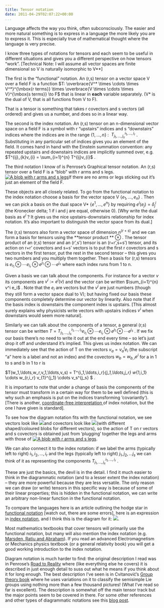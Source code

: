 ```yaml
---
title: Tensor notation
date: 2011-04-29T02:07:22+00:00
...
```



Language affects the way you think, often subconsciously. The easier and more natural something is to express in a language the more likely you are to express it. This is especially true of mathematical thought where the language is very precise.


I know three types of notations for tensors and each seem to be useful in different situations and gives you a different perspective on how tensors “work”. [Technical Note: I will assume all vector spaces are finite dimensional so V is naturally isomorphic to V**]


<!--more-->


The first is the “functional” notation. An (r,s) tensor on a vector space V over a field F is a function  $T: \overbrace{V^* \times \cdots \times V^*}^{\mbox{r terms}} \times \overbrace{V \times \cdots \times V}^{\mbox{s terms}} \to F$  that is linear in **each** variable separately. (V* is the dual of V, that is all functions from V to F).


That is a tensor is something that takes r covectors and s vectors (all ordered) and gives us a number, and does so in a linear way.


The second is the index notation. An (r,s) tensor on an n-dimensional vector space on a field F is a symbol with r “upstairs” indices and s “downstairs” indices where the indices are in the range  $\{1,\ldots,n\}$ :   $T^{i_1,\ldots,i_r}_{j_1,\ldots,j_s}$ . Substituting in any particular set of indices gives you an element of the field. It comes hand in hand with the Einstein summation convention: any repeated upstairs and downstairs indices are implicitly summed over, e.g.  $T^{ij}_{k}v_{i} = \sum_{i=1}^{n} T^{ij}v_{i}$ .


The third notation I know of is Penrose’s Graphical tensor notation. An (r,s) tensor over a field F is a “blob” with r arms and s legs. [![A blob with r arms and s legs](http://physjam.files.wordpress.com/2011/04/rstensorpenrose.jpg?w=142&h=150)](http://physjam.files.wordpress.com/2011/04/rstensorpenrose.jpg)If there are no arms or legs sticking out it’s just an element of the field F.


These objects are all closely related. To go from the functional notation to the index notation choose a basis for the vector space V  $\{e_1,\ldots,e_n\}$ . Then we can pick a basis on the dual space V*  $\{e^1,\ldots,e^n\}$  by requiring  $e^i(e_j) =\delta^i_j$  (the Kronecker delta; 1 if i and j are equal, otherwise 0). [Why write the dual basis as  $e^{i}$ ? It gives us the nice upstairs-downstairs relationship for index notation. It’s also important to distinguish the vector space from its dual.]


The (r,s) tensors also form a vector space of dimension  $n^(r+s)$  and we can form a basis for tensors using the **tensor product ** $\otimes$ . The tensor product of an (r,s) tensor and an (r’,s’) tensor is an (r+r’,s+s’) tensor, and its action on r+r’ covectors and s+s’ vectors is to put the first r covectors and s vectors in the first tensor, put the rest in the second tensor – this gives you two numbers and you multiply them together. Then a basis for (r,s) tensors is  $e_{i_1} \otimes \cdots e_{i_r} \otimes e^{j_1} \otimes \cdots e^{j_s}$  where each index runs from 1 to n.


Given a basis we can talk about the components. For instance for a vector  $v$  its components are  $v^i:=e^i(v)$  and the vector can be written  $\sum_{i=1}^{n} v^i e_i$ . Note that the  $e_i$  are vectors but the  $v^i$  are just numbers (though they still form a vector space dual to V); but having fixed our basis these components completely determine our vector by linearity. Also note that if the basis index is downstairs the component index is upstairs. [This almost surely explains why physicists write vectors with upstairs indices  $v^i$  when downstairs would seem more natural].


Similarly we can talk about the components of a tensor, a general (r,s) tensor can be written  $T=T^{i_1,\ldots,i_r}_{j_1,\ldots,j_s} e_{i_1} \otimes \cdots e_{i_r} \otimes e^{j_1} \otimes \cdots e^{j_s}$ . If we fix our basis there’s no need to write it out at the end every time – so let’s just drop it off and understand it’s implied. This gives us index notation. We can immediately see that the action of T on the vectors  $v_a = v_a^{i} e_i$  (the subscript “a” here is a label and not an index) and the covectors  $w_b = w_{b,i} e^i$  for a in 1 to s and b in 1 to r is


 $T(w_1,\ldots,w_r,v_1,\ldots,v_s) = T^{i_1,\ldots,i_r}_{j_1,\ldots,j_r} w_{1,i_1} \cdots w_{r,i_r} v_{1}^{j_1} \cdots v_s^{j_s} $ .


It is important to note that under a change of basis the components of the tensor must transform in a certain way for them to be well defined (this is why such an emphasis is put on the indices transforming ‘covariantly’). [There is another, [coordinate-free interpretation ](http://en.wikipedia.org/wiki/Abstract_index_notation)of index notation, but the one I have given is standard].


To see how the diagram notation fits with the functional notation, we see vectors look like ![](http://physjam.files.wordpress.com/2011/04/vectorpenrose.jpg?w=640)and covectors look like [![](http://physjam.files.wordpress.com/2011/04/covectorpenrose.jpg?w=640)](http://physjam.files.wordpress.com/2011/04/covectorpenrose.jpg)(with different shaped/coloured blobs for different vectors), so the action of T on r vectors and s covectors is obtained just from ‘plugging’ together the legs and arms with those of [![A blob with r arms and s legs](http://physjam.files.wordpress.com/2011/04/rstensorpenrose.jpg?w=142&h=150)](http://physjam.files.wordpress.com/2011/04/rstensorpenrose.jpg).


We can also connect it to the index notation: if we label the arms (typically left to right)  $i_1,i_2,\ldots,i_r$  and the legs (typically left to right)  $j_1,j_2,\ldots j_s$  we can think of it as representing the components  $T^{i_1,\ldots,i_r}_{j_1,\ldots,j_s}$ .


These are just the basics, the devil is in the detail. I find it much easier to think in the diagrammatic notation (and to a lesser extent the index notation) – they are more powerful because they are less versatile. The only reason we can draw (or write) tensors in this specific way is because of some of their linear properties; this is hidden in the functional notation, we can write an arbitrary non-linear function in the functional notation.


To compare the languages here is an article outlining the hodge star in [functional notation](http://people.oregonstate.edu/%7Edrayt/Courses/MTH434/2007/dual.pdf) [watch out, there are some errors], here is an expression in [index notation](http://en.wikipedia.org/wiki/Hodge_dual#Index_notation_for_the_star_operator), and I think this is the diagram for it: [![](http://physjam.files.wordpress.com/2011/04/hodgedual.jpg?w=150&h=84)](http://physjam.files.wordpress.com/2011/04/hodgedual.jpg).


Most mathematics textbooks that cover tensors will primarily use the functional notation, but many will also mention the index notation (e.g. [Marsden, Ratiu and Abraham](http://www.amazon.com/Manifolds-Analysis-Applications-Mathematical-Sciences/dp/3540967907)). If you read an advanced Electromagnetism or Mechanics physics textbook (or a general relativity book) you will get a good working introduction to the index notation.


Diagram notation is much harder to find: the original description I read was in Penrose’s [Road to Reality](http://www.amazon.com/Road-Reality-Complete-Guide-Universe/dp/0679454438) where (like everything else he covers) it is described in just enough detail to suss out what he means if you think about it for long enough. The best description I’ve seen is in Cvitanović’s [Group theory book](http://www.nbi.dk/GroupTheory/) where he uses variations on it to classify the semisimple Lie groups using nothing more than a few thousand pictures! (What I’ve read so far is excellent). The description is somewhat off the main tensor track but the major points seem to be covered in there. For some other references and other types of diagrammatic notations see this [blog post](http://phys.wordpress.com/2006/07/06/geometrically-speaking/).




 